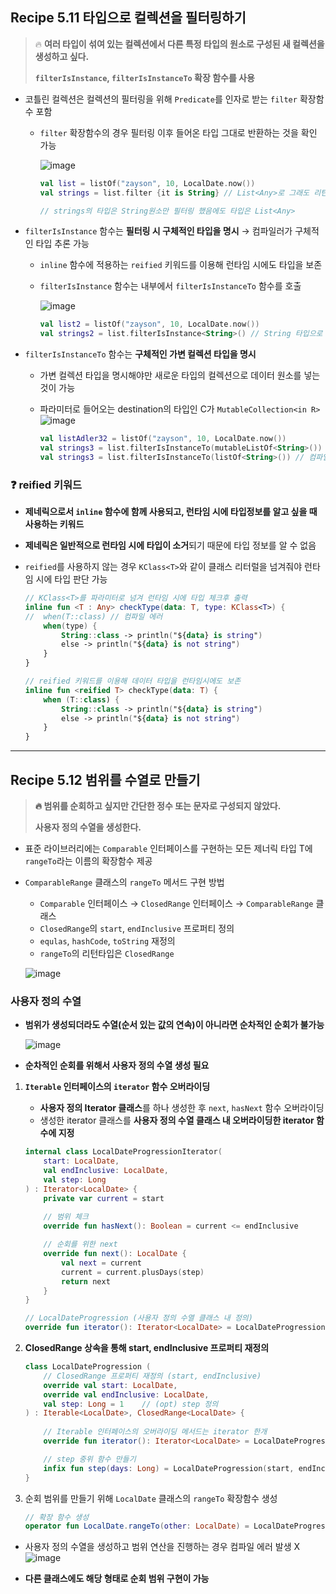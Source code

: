 ## Recipe 5.11 타입으로 컬렉션을 필터링하기

> 
> 🔥 **여러 타입이 섞여 있는 컬렉션에서 다른 특정 타입의 원소로 구성된 새 컬렉션을 생성하고 싶다.**
>
> **`filterIsInstance`, `filterIsInstanceTo` 확장 함수를 사용**


- 코틀린 컬렉션은 컬렉션의 필터링을 위해 `Predicate`를 인자로 받는 `filter` 확장함수 포함
    - `filter` 확장함수의 경우 필터링 이후 들어온 타입 그대로 반환하는 것을 확인 가능

      ![image](https://user-images.githubusercontent.com/52314663/215254987-96ed9623-454a-4cf9-abb6-6e33a3cf5650.png)

        ```kotlin
        val list = listOf("zayson", 10, LocalDate.now())
        val strings = list.filter {it is String} // List<Any>로 그래도 리턴
        
        // strings의 타입은 String원소만 필터링 했음에도 타입은 List<Any> 
        ```

- `filterIsInstance` 함수는 **필터링 시 구체적인 타입을 명시** → 컴파일러가 구체적인 타입 추론 가능
    - `inline` 함수에 적용하는 `reified` 키워드를 이용해 런타임 시에도 타입을 보존
    - `filterIsInstance` 함수는 내부에서 `filterIsInstanceTo` 함수를 호출

        ![image](https://user-images.githubusercontent.com/52314663/215254995-044d1180-caf9-49fe-b377-354a4d6af84a.png)

        ```kotlin
        val list2 = listOf("zayson", 10, LocalDate.now())
        val strings2 = list.filterIsInstance<String>() // String 타입으로 필터링한 리스트
        ```

- `filterIsInstanceTo` 함수는 **구체적인 가변 컬렉션 타입을 명시**
    - 가변 컬렉션 타입을 명시해야만 새로운 타입의 컬렉션으로 데이터 원소를 넣는 것이 가능
    - 파라미터로 들어오는 destination의 타입인 C가 `MutableCollection<in R>`
      ![image](https://user-images.githubusercontent.com/52314663/215255050-7b33c8f5-4da8-48d3-a2c2-c6aad36e4b0b.png)

        ```kotlin
        val listAdler32 = listOf("zayson", 10, LocalDate.now())
        val strings3 = list.filterIsInstanceTo(mutableListOf<String>())
        val strings3 = list.filterIsInstanceTo(listOf<String>()) // 컴파일 에러
        ```


### ❓ reified 키워드

- **제네릭으로서 `inline` 함수에 함께 사용되고, 런타임 시에 타입정보를 알고 싶을 때 사용하는 키워드**
- **제네릭은 일반적으로 런타임 시에 타입이 소거**되기 때문에 타입 정보를 알 수 없음
- `reified`를 사용하지 않는 경우 `KClass<T>`와 같이 클래스 리터럴을 넘겨줘야 런타임 시에 타입 판단 가능

    ```kotlin
    // KClass<T>를 파라미터로 넘겨 런타임 시에 타입 체크후 출력
    inline fun <T : Any> checkType(data: T, type: KClass<T>) {
    //  when(T::class) // 컴파일 에러
        when(type) {
            String::class -> println("${data} is string")
            else -> println("${data} is not string")
        }
    }
    
    // reified 키워드를 이용해 데이터 타입을 런타임시에도 보존
    inline fun <reified T> checkType(data: T) {
        when (T::class) {
            String::class -> println("${data} is string")
            else -> println("${data} is not string")
        }
    }
    ```
---  

## Recipe 5.12 범위를 수열로 만들기
> **🔥 범위를 순회하고 싶지만 간단한 정수 또는 문자로 구성되지 않았다.**
> 
> **사용자 정의 수열을 생성한다.**

- 표준 라이브러리에는 `Comparable` 인터페이스를 구현하는 모든 제너릭 타입 T에 `rangeTo`라는 이름의 확장함수 제공
- `ComparableRange` 클래스의 `rangeTo` 메서드 구현 방법
    - `Comparable` 인터페이스 → `ClosedRange` 인터페이스 → `ComparableRange` 클래스
    - `ClosedRange`의 `start`, `endInclusive` 프로퍼티 정의
    - `equlas`, `hashCode`, `toString` 재정의
    - `rangeTo`의 리턴타입은 `ClosedRange`

  ![image](https://user-images.githubusercontent.com/52314663/215298853-78efbf0b-11f9-4ea0-adff-b23ca7d3ab06.png)
### 사용자 정의 수열

- **범위가 생성되더라도 수열(순서 있는 값의 연속)이 아니라면 순차적인 순회가 불가능**

    ![image](https://user-images.githubusercontent.com/52314663/215298856-0d32ca7e-a33f-4e32-9f5e-7c04ce727a98.png)
- **순차적인 순회를 위해서 사용자 정의 수열 생성 필요**
1. **`Iterable` 인터페이스의 `iterator` 함수 오버라이딩**
    - **사용자 정의 Iterator 클래스**를 하나 생성한 후 `next`, `hasNext` 함수 오버라이딩
    - 생성한 iterator 클래스를 **사용자 정의 수열 클래스 내 오버라이딩한 iterator 함수에 지정**

    ```kotlin
    internal class LocalDateProgressionIterator(
        start: LocalDate,
        val endInclusive: LocalDate,
        val step: Long
    ) : Iterator<LocalDate> {
        private var current = start
        
        // 범위 체크
        override fun hasNext(): Boolean = current <= endInclusive
    
        // 순회를 위한 next
        override fun next(): LocalDate {
            val next = current
            current = current.plusDays(step)
            return next
        }
    }
    
    // LocalDateProgression (사용자 정의 수열 클래스 내 정의)
    override fun iterator(): Iterator<LocalDate> = LocalDateProgressionIterator(start, endInclusive, step)
    ```

2. **ClosedRange 상속을 통해 start, endInclusive 프로퍼티 재정의**

    ```kotlin
    class LocalDateProgression (
        // ClosedRange 프로퍼티 재정의 (start, endInclusive)
        override val start: LocalDate,
        override val endInclusive: LocalDate,
        val step: Long = 1    // (opt) step 정의
    ) : Iterable<LocalDate>, ClosedRange<LocalDate> {
    		
        // Iterable 인터페이스의 오버라이딩 메서드는 iterator 한개
        override fun iterator(): Iterator<LocalDate> = LocalDateProgressionIterator(start, endInclusive, step)
    
        // step 중위 함수 만들기
        infix fun step(days: Long) = LocalDateProgression(start, endInclusive, days)
    }
    ```

3. 순회 범위를 만들기 위해 `LocalDate` 클래스의 `rangeTo` 확장함수 생성

    ```kotlin
    // 확장 함수 생성
    operator fun LocalDate.rangeTo(other: LocalDate) = LocalDateProgression(this, other)
    ```

- 사용자 정의 수열을 생성하고 범위 연산을 진행하는 경우 컴파일 에러 발생 X
  ![image](https://user-images.githubusercontent.com/52314663/215298858-75caea6b-c92e-4b04-a61c-7e59131bedd5.png)
    
- **다른 클래스에도 해당 형태로 순회 범위 구현이 가능**
